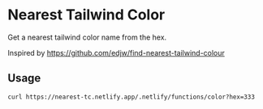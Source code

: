 # Nearest Tailwind Color

Get a nearest tailwind color name from the hex.

Inspired by https://github.com/edjw/find-nearest-tailwind-colour

## Usage

```
curl https://nearest-tc.netlify.app/.netlify/functions/color?hex=333
```
